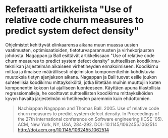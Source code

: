 # Referaatti artikkelista "Use of relative code churn measures to predict system defect density"

Ohjelmistot kehittyvät elinkaarensa aikana muun muassa uusien vaatimusten, optimisaatioiden, tietoturvaparannusten ja virhekorjausten johdosta. Nagappan ja Ball esittävät artikkelissaan "Use of relative code churn measures to predict system defect density" suhteellisen koodikirnu-tekniikan järjestelmän aikaiseen virhetiheyden ennakoimiseen. Koodikirnu mittaa ja ilmaisee määrällisesti ohjelmiston komponentteihin kohdistuvia muutoksia tietyn ajanjakson aikana. Nagappan ja Ball tuovat esille joukon suhteellisia koodikirnu mittayksiköitä, jotka liitetään muihin muuttujiin kuten komponentin kokoon tai ajalliseen luonteeseen. Käyttäen apuna tilastollisia regressiomalleja, he osoittavat suhteellisten koodikirnu mittayksiköiden kyvyn havaita järjestelmän virhetiheyden paremmin kuin ehdottomien.

> Nachiappan Nagappan and Thomas Ball. 2005. Use of relative code churn measures to predict system defect density. In Proceedings of the 27th international conference on Software engineering (ICSE '05). ACM, New York, NY, USA, 284-292. DOI=10.1145/1062455.1062514 http://doi.acm.org/10.1145/1062455.1062514